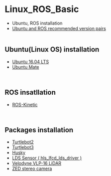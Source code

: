 # Linux_ROS_Basic
+ Ubuntu, ROS installation
+ [Ubuntu and ROS recommended version pairs](http://wiki.ros.org/Distributions)
</br></br>

## Ubuntu(Linux OS) installation
+ [Ubuntu 16.04 LTS]()
+ [Ubuntu Mate]()
</br>

## ROS insatllation
+ [ROS-Kinetic]()
</br>

## Packages installation
+ [Turtlebot2]()
+ [Turtlebot3]()
+ [Husky]()
+ [LDS Sensor ( hls_lfcd_lds_driver )]()
+ [Velodyne VLP-16 LiDAR]()
+ [ZED stereo camera]()
</br>
